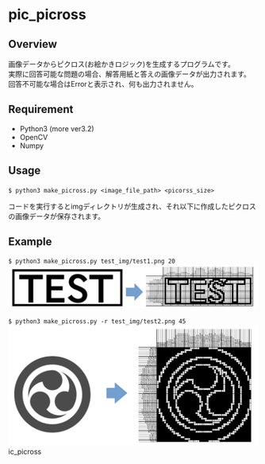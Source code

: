 pic_picross
===

## Overview
画像データからピクロス(お絵かきロジック)を生成するプログラムです。<BR>
実際に回答可能な問題の場合、解答用紙と答えの画像データが出力されます。<BR>
回答不可能な場合はErrorと表示され、何も出力されません。

## Requirement
- Python3 (more ver3.2)
- OpenCV
- Numpy

## Usage
`$ python3 make_picross.py <image_file_path> <picorss_size>`

コードを実行するとimgディレクトリが生成され、それ以下に作成したピクロスの画像データが保存されます。

## Example
`$ python3 make_picross.py test_img/test1.png 20`
![test1](https://github.com/bantarou/image/blob/master/pic_picross_test1.png)

`$ python3 make_picross.py -r test_img/test2.png 45`
![test2](https://github.com/bantarou/image/blob/master/pic_picross_test2.png)ic_picross
